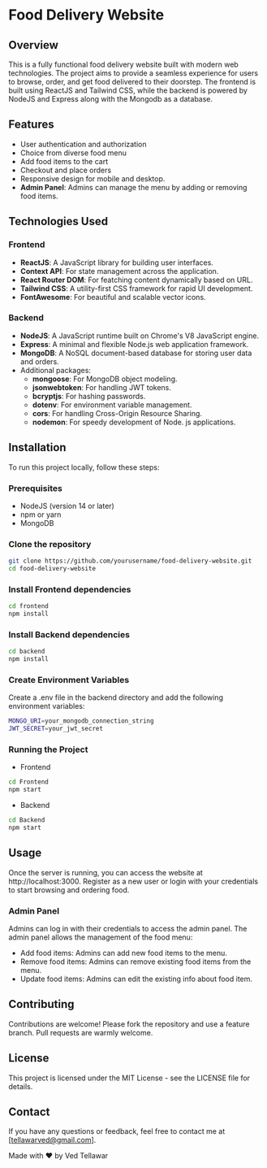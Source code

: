 # Food Delivery Website

## Overview

This is a fully functional food delivery website built with modern web technologies. The project aims to provide a seamless experience for users to browse, order, and get food delivered to their doorstep. The frontend is built using ReactJS and Tailwind CSS, while the backend is powered by NodeJS and Express along with the Mongodb as a database.

## Features

- User authentication and authorization
- Choice from diverse food menu
- Add food items to the cart
- Checkout and place orders
- Responsive design for mobile and desktop.
- **Admin Panel**: Admins can manage the menu by adding or removing food items.

## Technologies Used

### Frontend
- **ReactJS**: A JavaScript library for building user interfaces.
- **Context API**: For state management across the application.
- **React Router DOM**: For featching content dynamically based on URL.
- **Tailwind CSS**: A utility-first CSS framework for rapid UI development.
- **FontAwesome**: For beautiful and scalable vector icons.

### Backend
- **NodeJS**: A JavaScript runtime built on Chrome's V8 JavaScript engine.
- **Express**: A minimal and flexible Node.js web application framework.
- **MongoDB**: A NoSQL document-based database for storing user data and orders.
- Additional packages:
  - **mongoose**: For MongoDB object modeling.
  - **jsonwebtoken**: For handling JWT tokens.
  - **bcryptjs**: For hashing passwords.
  - **dotenv**: For environment variable management.
  - **cors**: For handling Cross-Origin Resource Sharing.
  - **nodemon**: For speedy development of Node. js applications.


## Installation

To run this project locally, follow these steps:

### Prerequisites
- NodeJS (version 14 or later)
- npm or yarn
- MongoDB

### Clone the repository
```bash
git clone https://github.com/yourusername/food-delivery-website.git
cd food-delivery-website
```
### Install Frontend dependencies
```bash
cd frontend
npm install
```

### Install Backend dependencies
```bash
cd backend
npm install
```

### Create Environment Variables
Create a .env file in the backend directory and add the following environment variables:
```bash
MONGO_URI=your_mongodb_connection_string
JWT_SECRET=your_jwt_secret
```

### Running the Project
- Frontend
```bash
cd Frontend
npm start
```

- Backend
```bash
cd Backend
npm start
```

## Usage
Once the server is running, you can access the website at http://localhost:3000. Register as a new user or login with your credentials to start browsing and ordering food.

### Admin Panel
Admins can log in with their credentials to access the admin panel. The admin panel allows the management of the food menu:
- Add food items: Admins can add new food items to the menu.
- Remove food items: Admins can remove existing food items from the menu.
- Update food items: Admins can edit the existing info about food item.

## Contributing
Contributions are welcome! Please fork the repository and use a feature branch. Pull requests are warmly welcome.

## License
This project is licensed under the MIT License - see the LICENSE file for details.

## Contact
If you have any questions or feedback, feel free to contact me at [tellawarved@gmail.com].

Made with ❤️ by Ved Tellawar